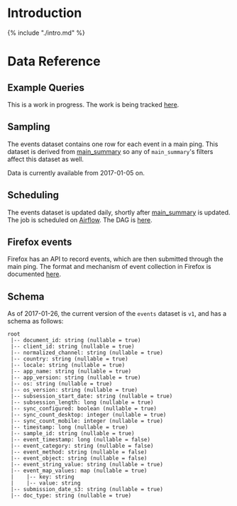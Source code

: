 # Introduction

{% include "./intro.md" %}

# Data Reference

## Example Queries

This is a work in progress.
The work is being tracked
[here](https://bugzilla.mozilla.org/show_bug.cgi?id=1364170).

## Sampling

The events dataset contains one row for each event in a main ping.
This dataset is derived from [main_summary](../main_summary/reference.md)
so any of `main_summary`'s filters affect this dataset as well.

Data is currently available from 2017-01-05 on.

## Scheduling

The events dataset is updated daily, shortly after 
[main_summary](../main_summary/reference.md) is updated.
The job is scheduled on [Airflow](https://github.com/mozilla/telemetry-airflow).
The DAG is [here](https://github.com/mozilla/telemetry-airflow/blob/master/dags/main_summary.py#L63).

## Firefox events

Firefox has an API to record events, which are then submitted through the main ping.
The format and mechanism of event collection in Firefox is documented [here](https://firefox-source-docs.mozilla.org/toolkit/components/telemetry/telemetry/collection/events.html).

## Schema

As of 2017-01-26, the current version of the `events` dataset is `v1`, and has a schema as follows:
```
root
 |-- document_id: string (nullable = true)
 |-- client_id: string (nullable = true)
 |-- normalized_channel: string (nullable = true)
 |-- country: string (nullable = true)
 |-- locale: string (nullable = true)
 |-- app_name: string (nullable = true)
 |-- app_version: string (nullable = true)
 |-- os: string (nullable = true)
 |-- os_version: string (nullable = true)
 |-- subsession_start_date: string (nullable = true)
 |-- subsession_length: long (nullable = true)
 |-- sync_configured: boolean (nullable = true)
 |-- sync_count_desktop: integer (nullable = true)
 |-- sync_count_mobile: integer (nullable = true)
 |-- timestamp: long (nullable = true)
 |-- sample_id: string (nullable = true)
 |-- event_timestamp: long (nullable = false)
 |-- event_category: string (nullable = false)
 |-- event_method: string (nullable = false)
 |-- event_object: string (nullable = false)
 |-- event_string_value: string (nullable = true)
 |-- event_map_values: map (nullable = true)
 |    |-- key: string
 |    |-- value: string
 |-- submission_date_s3: string (nullable = true)
 |-- doc_type: string (nullable = true)
```
